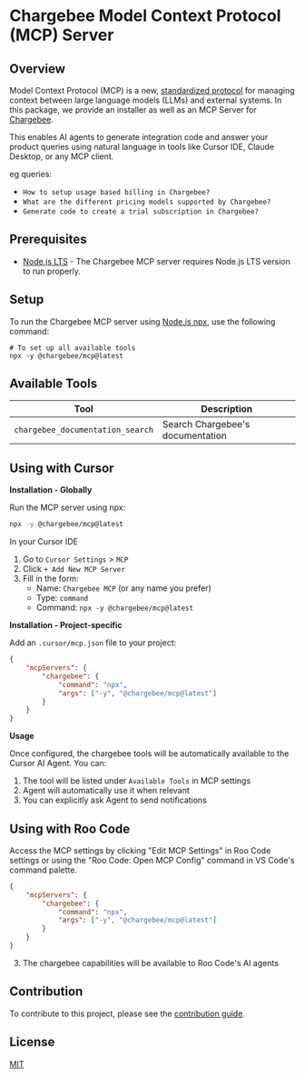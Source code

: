 # Chargebee Model Context Protocol (MCP) Server

## Overview

Model Context Protocol (MCP) is a new, [standardized protocol](https://modelcontextprotocol.io/introduction) for managing context between large language models (LLMs) and external systems. In this package, we provide an installer as well as an MCP Server for [Chargebee](https://chargebee.com).

This enables AI agents to generate integration code and answer your product queries using natural language in tools like Cursor IDE, Claude Desktop, or any MCP client.

eg queries:

- `How to setup usage based billing in Chargebee?`
- `What are the different pricing models supported by Chargebee?`
- `Generate code to create a trial subscription in Chargebee?`

## Prerequisites

- [Node.js LTS](https://nodejs.org/en/download/) - The Chargebee MCP server requires Node.js LTS version to run properly.

## Setup

To run the Chargebee MCP server using [Node.js npx](https://docs.npmjs.com/cli/v10/commands/npx), use the following command:

```
# To set up all available tools
npx -y @chargebee/mcp@latest
```

## Available Tools

| Tool                             | Description                      |
| -------------------------------- | -------------------------------- |
| `chargebee_documentation_search` | Search Chargebee's documentation |

## Using with Cursor

**Installation - Globally**

Run the MCP server using npx:

```bash
npx -y @chargebee/mcp@latest
```

In your Cursor IDE

1. Go to `Cursor Settings` > `MCP`
2. Click `+ Add New MCP Server`
3. Fill in the form:
   - Name: `Chargebee MCP` (or any name you prefer)
   - Type: `command`
   - Command: `npx -y @chargebee/mcp@latest`

**Installation - Project-specific**

Add an `.cursor/mcp.json` file to your project:

```json
{
	"mcpServers": {
		"chargebee": {
			"command": "npx",
			"args": ["-y", "@chargebee/mcp@latest"]
		}
	}
}
```

**Usage**

Once configured, the chargebee tools will be automatically available to the Cursor AI Agent. You can:

1. The tool will be listed under `Available Tools` in MCP settings
2. Agent will automatically use it when relevant
3. You can explicitly ask Agent to send notifications

## Using with Roo Code

Access the MCP settings by clicking "Edit MCP Settings" in Roo Code settings or using the "Roo Code: Open MCP Config" command in VS Code's command palette.

```json
{
	"mcpServers": {
		"chargebee": {
			"command": "npx",
			"args": ["-y", "@chargebee/mcp@latest"]
		}
	}
}
```

3. The chargebee capabilities will be available to Roo Code's AI agents

## Contribution

To contribute to this project, please see the [contribution guide](CONTRIBUTING.md).

## License

[MIT](https://github.com/chargebee/agentkit/blob/develop/LICENSE)
